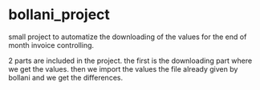 # bollani_project
small project to automatize the downloading of the values for the end of month invoice controlling.


2 parts are included in the project. the first is the downloading part where we get the values. then we import the values the file already given by bollani and we get the differences.


